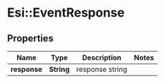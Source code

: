 # Esi::EventResponse

## Properties
Name | Type | Description | Notes
------------ | ------------- | ------------- | -------------
**response** | **String** | response string | 


